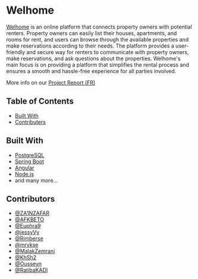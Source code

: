 # Welhome
[Welhome](https://welhome.minhviet.cc) is an online platform that connects property owners with potential renters. Property owners can easily list their houses, apartments, and rooms for rent, and users can browse through the available properties and make reservations according to their needs. The platform provides a user-friendly and secure way for renters to communicate with property owners, make reservations, and ask questions about the properties. Welhome's main focus is on providing a platform that simplifies the rental process and ensures a smooth and hassle-free experience for all parties involved.

More info on our [Project Report (FR)](https://github.com/ZA1NZAFAR/welhome/blob/prod/Rapport%20PDF.pdf)

## Table of Contents
- [Built With](#built-with)
- [Contributers](#contributers)

## Built With
- [PostgreSQL](https://www.postgresql.org/)
- [Spring Boot](https://spring.io/projects/spring-boot)
- [Angular](https://angular.io/)
- [Node.js](https://nodejs.org/en/)
- and many more...

## Contributors
- [@ZA1NZAFAR](https://github.com/za1nzafar)
- [@AFKBETO](https://www.github.com/AFKBETO)
- [@Euphra9](https://www.github.com/Euphra9)
- [@jessyVy](https://www.github.com/jessyVy)
- [@Rimberse](https://www.github.com/Rimberse)
- [@mrykse](https://www.github.com/mrykse)
- [@MalakZemrani](https://www.github.com/MalakZemrani)
- [@KhSh2](https://www.github.com/KhSh2)
- [@Ousseyn](https://www.github.com/Ousseyn)
- [@RatibaKADI](https://www.github.com/RatibaKADI)
